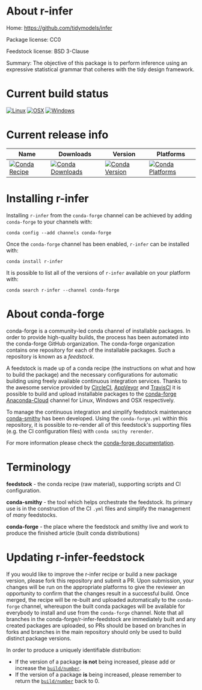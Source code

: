About r-infer
=============

Home: https://github.com/tidymodels/infer

Package license: CC0

Feedstock license: BSD 3-Clause

Summary: The objective of this package is to perform inference using an expressive statistical grammar that coheres with the tidy design framework. 



Current build status
====================

[![Linux](https://img.shields.io/circleci/project/github/conda-forge/r-infer-feedstock/master.svg?label=Linux)](https://circleci.com/gh/conda-forge/r-infer-feedstock)
[![OSX](https://img.shields.io/travis/conda-forge/r-infer-feedstock/master.svg?label=macOS)](https://travis-ci.org/conda-forge/r-infer-feedstock)
[![Windows](https://img.shields.io/appveyor/ci/conda-forge/r-infer-feedstock/master.svg?label=Windows)](https://ci.appveyor.com/project/conda-forge/r-infer-feedstock/branch/master)

Current release info
====================

| Name | Downloads | Version | Platforms |
| --- | --- | --- | --- |
| [![Conda Recipe](https://img.shields.io/badge/recipe-r--infer-green.svg)](https://anaconda.org/conda-forge/r-infer) | [![Conda Downloads](https://img.shields.io/conda/dn/conda-forge/r-infer.svg)](https://anaconda.org/conda-forge/r-infer) | [![Conda Version](https://img.shields.io/conda/vn/conda-forge/r-infer.svg)](https://anaconda.org/conda-forge/r-infer) | [![Conda Platforms](https://img.shields.io/conda/pn/conda-forge/r-infer.svg)](https://anaconda.org/conda-forge/r-infer) |

Installing r-infer
==================

Installing `r-infer` from the `conda-forge` channel can be achieved by adding `conda-forge` to your channels with:

```
conda config --add channels conda-forge
```

Once the `conda-forge` channel has been enabled, `r-infer` can be installed with:

```
conda install r-infer
```

It is possible to list all of the versions of `r-infer` available on your platform with:

```
conda search r-infer --channel conda-forge
```


About conda-forge
=================

conda-forge is a community-led conda channel of installable packages.
In order to provide high-quality builds, the process has been automated into the
conda-forge GitHub organization. The conda-forge organization contains one repository
for each of the installable packages. Such a repository is known as a *feedstock*.

A feedstock is made up of a conda recipe (the instructions on what and how to build
the package) and the necessary configurations for automatic building using freely
available continuous integration services. Thanks to the awesome service provided by
[CircleCI](https://circleci.com/), [AppVeyor](https://www.appveyor.com/)
and [TravisCI](https://travis-ci.org/) it is possible to build and upload installable
packages to the [conda-forge](https://anaconda.org/conda-forge)
[Anaconda-Cloud](https://anaconda.org/) channel for Linux, Windows and OSX respectively.

To manage the continuous integration and simplify feedstock maintenance
[conda-smithy](https://github.com/conda-forge/conda-smithy) has been developed.
Using the ``conda-forge.yml`` within this repository, it is possible to re-render all of
this feedstock's supporting files (e.g. the CI configuration files) with ``conda smithy rerender``.

For more information please check the [conda-forge documentation](https://conda-forge.org/docs/).

Terminology
===========

**feedstock** - the conda recipe (raw material), supporting scripts and CI configuration.

**conda-smithy** - the tool which helps orchestrate the feedstock.
                   Its primary use is in the construction of the CI ``.yml`` files
                   and simplify the management of *many* feedstocks.

**conda-forge** - the place where the feedstock and smithy live and work to
                  produce the finished article (built conda distributions)


Updating r-infer-feedstock
==========================

If you would like to improve the r-infer recipe or build a new
package version, please fork this repository and submit a PR. Upon submission,
your changes will be run on the appropriate platforms to give the reviewer an
opportunity to confirm that the changes result in a successful build. Once
merged, the recipe will be re-built and uploaded automatically to the
`conda-forge` channel, whereupon the built conda packages will be available for
everybody to install and use from the `conda-forge` channel.
Note that all branches in the conda-forge/r-infer-feedstock are
immediately built and any created packages are uploaded, so PRs should be based
on branches in forks and branches in the main repository should only be used to
build distinct package versions.

In order to produce a uniquely identifiable distribution:
 * If the version of a package **is not** being increased, please add or increase
   the [``build/number``](https://conda.io/docs/user-guide/tasks/build-packages/define-metadata.html#build-number-and-string).
 * If the version of a package **is** being increased, please remember to return
   the [``build/number``](https://conda.io/docs/user-guide/tasks/build-packages/define-metadata.html#build-number-and-string)
   back to 0.
